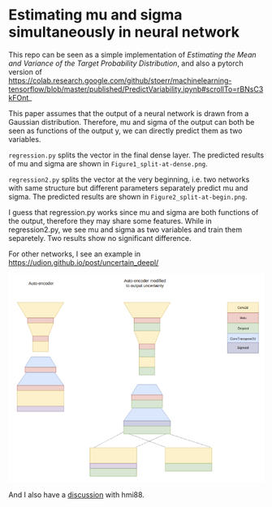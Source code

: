 # Estimating mu and sigma simultaneously in neural network

This repo can be seen as a simple implementation of _Estimating the Mean and Variance of the Target Probability Distribution_, and also a pytorch version of https://colab.research.google.com/github/stoerr/machinelearning-tensorflow/blob/master/published/PredictVariability.ipynb#scrollTo=rBNsC3kFOnt_

This paper assumes that the output of a neural network is drawn from a Gaussian distribution. Therefore, mu and sigma of the output can both be seen as functions of the output y, we can directly predict them as two variables.

`regression.py` splits the vector in the final dense layer. The predicted results of mu and sigma are shown in `Figure1_split-at-dense.png`.

`regression2.py` splits the vector at the very beginning, i.e. two networks with same structure but different parameters separately predict mu and sigma. The predicted results are shown in `Figure2_split-at-begin.png`.

I guess that regression.py works since mu and sigma are both functions of the output, therefore they may share some features. While in regression2.py, we see mu and sigma as two variables and train them separetely. Two results show no significant difference.

For other networks, I see an example in https://udion.github.io/post/uncertain_deepl/

![A modified auto-encoder to output mu and sigma](pic/modified_auto-encoder.png)

And I also have a [discussion](https://github.com/hmi88/what/issues/1#issuecomment-568447658) with hmi88. 
